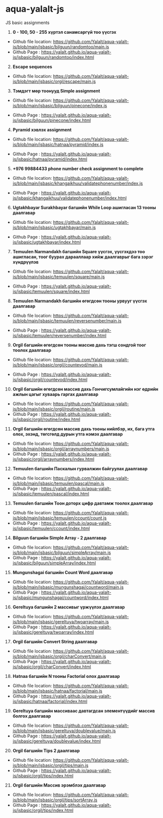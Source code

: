 # aqua-yalalt-js
JS basic assignments

1. **0 - 100, 50 - 255 хүртэл санамсаргүй тоо үүсгэх**
- Github file location: https://github.com/Yalalt/aqua-yalalt-js/blob/main/jsbasic/bilguun/randomtoo/main.js
- Github Page : https://yalalt.github.io/aqua-yalalt-js/jsbasic/bilguun/randomtoo/index.html

2. **Escape sequences**
- Github file location: https://github.com/Yalalt/aqua-yalalt-js/blob/main/jsbasic/orgil/escape/main.js

3. **Тэмдэгт мөр тоонууд Simple assignment**
- Github file location: https://github.com/Yalalt/aqua-yalalt-js/blob/main/jsbasic/bilguun/pinecone/index.js

- Github Page : https://yalalt.github.io/aqua-yalalt-js/jsbasic/bilguun/pinecone/index.html

4. **Pyramid хэвлэх assignment**
- Github file location: https://github.com/Yalalt/aqua-yalalt-js/blob/main/jsbasic/hatnaa/pyramid/index.js

- Github Page : https://yalalt.github.io/aqua-yalalt-js/jsbasic/hatnaa/pyramid/index.html

5. **+976 99884433 phone number check assignment to complete**
- Github file location: https://github.com/Yalalt/aqua-yalalt-js/blob/main/jsbasic/khangaikhuu/validatephonenumber/index.js

- Github Page : https://yalalt.github.io/aqua-yalalt-js/jsbasic/khangaikhuu/validatephonenumber/index.html

6. **Ugtakhbayar Surakhbayar багшийн While Loop ашигласан 13 тооны даалгавар**
- Github file location: https://github.com/Yalalt/aqua-yalalt-js/blob/main/jsbasic/ugtakhbayar/main.js

- Github Page : https://yalalt.github.io/aqua-yalalt-js/jsbasic/ugtakhbayar/index.html

7. **Temuulen Narmandakh багшийн Square үүсгэх, үүсгэхдээ тоо ашигласан, тоог буурах дарааллаар хийж даалгаврыг бага зэрэг хүндрүүлэв**
- Github file location: https://github.com/Yalalt/aqua-yalalt-js/blob/main/jsbasic/temuulen/square/main.js

- Github Page : https://yalalt.github.io/aqua-yalalt-js/jsbasic/temuulen/square/index.html

8. **Temuulen Narmandakh багшийн өгөгдсөн тооны урвууг үүсгэх даалгавар**
- Github file location: https://github.com/Yalalt/aqua-yalalt-js/blob/main/jsbasic/temuulen/reversenumber/main.js

- Github Page : https://yalalt.github.io/aqua-yalalt-js/jsbasic/temuulen/reversenumber/index.html

9. **Orgil багшийн өгөгдсөн тооны массив дахь тэгш сондгой тоог тоолох даалгавар**
- Github file location: https://github.com/Yalalt/aqua-yalalt-js/blob/main/jsbasic/orgil/countevod/main.js

- Github Page : https://yalalt.github.io/aqua-yalalt-js/jsbasic/orgil/countevod/index.html

10. **Orgil багшийн өгөгдсөн массив дахь Гончигсумлайгийн нэг өдрийн ажлын цагыг хуваарь гаргах даалгавар**
- Github file location: https://github.com/Yalalt/aqua-yalalt-js/blob/main/jsbasic/orgil/routine/main.js
- Github Page : https://yalalt.github.io/aqua-yalalt-js/jsbasic/orgil/routine/index.html

11. **Orgil багшийн өгөгдсөн массив дахь тооны нийлбэр, их, бага утга олох, эхэнд, төгсгөлд дурын утга нэмэх даалгавар**
- Github file location: https://github.com/Yalalt/aqua-yalalt-js/blob/main/jsbasic/orgil/arraynumbers/main.js
- Github Page : https://yalalt.github.io/aqua-yalalt-js/jsbasic/orgil/arraynumbers/index.html

12. **Temuulen багшийн Паскалын гурвалжин байгуулах даалгавар**
- Github file location: https://github.com/Yalalt/aqua-yalalt-js/blob/main/jsbasic/temuulen/pascal/main.js
- Github Page : https://yalalt.github.io/aqua-yalalt-js/jsbasic/temuulen/pascal/index.html
13. **Temuulen багшийн Тоон доторх цифр давтамж тоолох даалгавар**
- Github file location: https://github.com/Yalalt/aqua-yalalt-js/blob/main/jsbasic/temuulen/ccount/count.js
- Github Page : https://yalalt.github.io/aqua-yalalt-js/jsbasic/temuulen/ccount/index.html
14. **Bilguun багшийн Simple Array - 2 даалгавар**
- Github file location: https://github.com/Yalalt/aqua-yalalt-js/blob/main/jsbasic/bilguun/simpleArray/main.js
- Github Page : https://yalalt.github.io/aqua-yalalt-js/jsbasic/bilguun/simpleArray/index.html

15. **Mungunshagai багшийн Count Word даалгавар**
- Github file location: https://github.com/Yalalt/aqua-yalalt-js/blob/main/jsbasic/mungunshagai/countword/main.js
- Github Page : https://yalalt.github.io/aqua-yalalt-js/jsbasic/mungunshagai/countword/index.html
16. **Gereltuya багшийн 2 массивыг үржүүлэх даалгавар**
- Github file location: https://github.com/Yalalt/aqua-yalalt-js/blob/main/jsbasic/gereltuya/twoarray/main.js
- Github Page : https://yalalt.github.io/aqua-yalalt-js/jsbasic/gereltuya/twoarray/index.html
17. **Orgil багшийн Convert String даалгавар**
- Github file location: https://github.com/Yalalt/aqua-yalalt-js/blob/main/jsbasic/orgil/charConvert/main.js
- Github Page : https://yalalt.github.io/aqua-yalalt-js/jsbasic/orgil/charConvert/index.html
18. **Hatnaa багшийн N тооны Factorial олох даалгавар**
- Github file location: https://github.com/Yalalt/aqua-yalalt-js/blob/main/jsbasic/hatnaa/factorial/main.js
- Github Page : https://yalalt.github.io/aqua-yalalt-js/jsbasic/hatnaa/factorial/index.html

19. **Gereltuya багшийн массиваас давтагдсан элементүүдийг массив болгох даалгавар**
- Github file location: https://github.com/Yalalt/aqua-yalalt-js/blob/main/jsbasic/gereltuya/doublevalue/main.js
- Github Page : https://yalalt.github.io/aqua-yalalt-js/jsbasic/gereltuya/doublevalue/index.html

20. **Orgil багшийн Tips 2 даалгавар**
- Github file location: https://github.com/Yalalt/aqua-yalalt-js/blob/main/jsbasic/orgil/tips/main.js
- Github Page : https://yalalt.github.io/aqua-yalalt-js/jsbasic/orgil/tips/index.html
21. **Orgil багшийн Массив эрэмблэх даалгавар**
- Github file location: https://github.com/Yalalt/aqua-yalalt-js/blob/main/jsbasic/orgil/tips/sortArray.js
- Github Page : https://yalalt.github.io/aqua-yalalt-js/jsbasic/orgil/tips/index.html


